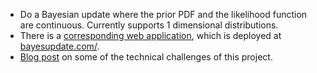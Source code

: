 * Do a Bayesian update where the prior PDF and the likelihood function are continuous. Currently supports 1 dimensional distributions. 
* There is a [corresponding web application](https://github.com/tadamcz/bayes-webapp), which is deployed at [bayesupdate.com/](https://bayesupdate.com/).
* [Blog post](https://fragile-credences.github.io/bayes/) on some of the technical challenges of this project.